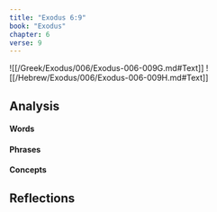 ```yaml
---
title: "Exodus 6:9"
book: "Exodus"
chapter: 6
verse: 9
---
```

![[/Greek/Exodus/006/Exodus-006-009G.md#Text]]
![[/Hebrew/Exodus/006/Exodus-006-009H.md#Text]]

## Analysis

#### Words

#### Phrases

#### Concepts

## Reflections
